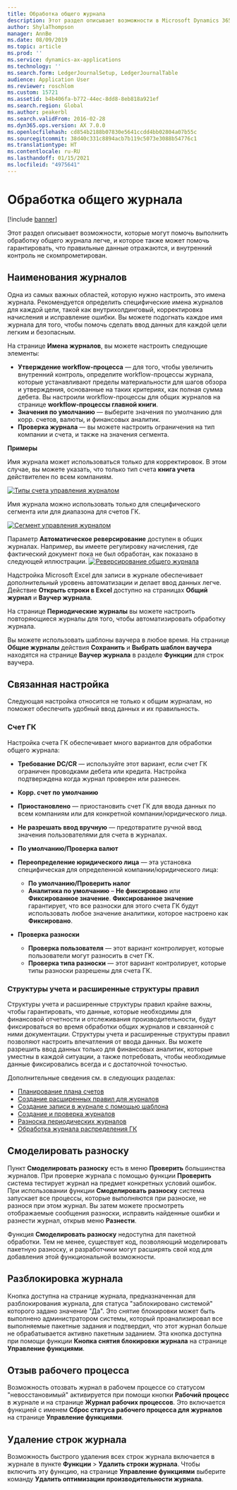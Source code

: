 ```yaml
---
title: Обработка общего журнала
description: Этот раздел описывает возможности в Microsoft Dynamics 365 Finance, которые могут помочь выполнить обработку общего журнала легче, и которое также может помочь гарантировать, что правильные данные отражаются, и внутренний контроль не скомпрометирован.
author: ShylaThompson
manager: AnnBe
ms.date: 08/09/2019
ms.topic: article
ms.prod: ''
ms.service: dynamics-ax-applications
ms.technology: ''
ms.search.form: LedgerJournalSetup, LedgerJournalTable
audience: Application User
ms.reviewer: roschlom
ms.custom: 15721
ms.assetid: b4b406fa-b772-44ec-8dd8-8eb818a921ef
ms.search.region: Global
ms.author: peakerbl
ms.search.validFrom: 2016-02-28
ms.dyn365.ops.version: AX 7.0.0
ms.openlocfilehash: cd854b2188b07830e5641ccdd4bb02804a07b55c
ms.sourcegitcommit: 38d40c331c8894acb7b119c5073e3088b54776c1
ms.translationtype: HT
ms.contentlocale: ru-RU
ms.lasthandoff: 01/15/2021
ms.locfileid: "4975641"
---
```

# <a name="general-journal-processing"></a>Обработка общего журнала

[!include [banner](../includes/banner.md)]

Этот раздел описывает возможности, которые могут помочь выполнить обработку общего журнала легче, и которое также может помочь гарантировать, что правильные данные отражаются, и внутренний контроль не скомпрометирован.  

## <a name="journal-names"></a>Наименования журналов

Одна из самых важных областей, которую нужно настроить, это имена журнала. Рекомендуется определить специфические имена журналов для каждой цели, такой как внутрихолдинговый, корректировка начисления и исправление ошибки. Вы можете подогнать каждое имя журнала для того, чтобы помочь сделать ввод данных для каждой цели легким и безопасным. 

На странице **Имена журналов**, вы можете настроить следующие элементы:

-   **Утверждение workflow-процесса** — для того, чтобы увеличить внутренний контроль, определите workflow-процессы журнала, которые устанавливают пределы материальности для шагов обзора и утверждения, основанные на таких критериях, как полная сумма дебета. Вы настроили workflow-процессы для общих журналов на странице **workflow-процессы главной книги**.
-   **Значения по умолчанию** — выберите значения по умолчанию для корр. счетов, валюты, и финансовых аналитик.
-   **Проверка журнала** — вы можете настроить ограничения на тип компании и счета, и также на значения сегмента. 

**Примеры**

Имя журнала может использоваться только для корректировок. В этом случае, вы можете указать, что только тип счета **книга учета** действителен по всем компаниям. 

[![Типы счета управления журналом](./media/journal-control-account-types1.png)](./media/journal-control-account-types1.png)

Имя журнала можно использовать только для специфического сегмента или для диапазона для счетов ГК. 

[![Сегмент управления журналом](./media/journal-control-segment1.png)](./media/journal-control-segment1.png)

Параметр **Автоматическое реверсирование** доступен в общих журналах. Например, вы имеете регулировку начисления, где фактический документ пока не был обработан, как показано в следующей иллюстрации.
[![Реверсирование общего журнала](./media/general-journal-reversing1.png)](./media/general-journal-reversing1.png) 

Надстройка Microsoft Excel для записи в журнале обеспечивает дополнительный уровень автоматизации и делает ввод данных легче. Действие **Открыть строки в Excel** доступно на страницах **Общий журнал** и **Ваучер журнала**. 

На странице **Периодические журналы** вы можете настроить повторяющиеся журналы для того, чтобы автоматизировать обработку журнала. 

Вы можете использовать шаблоны ваучера в любое время. На странице **Общие журналы** действия **Сохранить** и **Выбрать шаблон ваучера** находятся на странице **Ваучер журнала** в разделе **Функции** для строк ваучера.

## <a name="related-setup"></a>Связанная настройка
Следующая настройка относится не только к общим журналам, но поможет обеспечить удобный ввод данных и их правильность.

### <a name="main-account"></a>Счет ГК

Настройка счета ГК обеспечивает много вариантов для обработки общего журнала:

-   **Требование DC/CR** — используйте этот вариант, если счет ГК ограничен проводками дебета или кредита. Настройка подтверждена когда журнал проверен или разнесен.

-   **Корр. счет по умолчанию**
-   **Приостановлено** — приостановить счет ГК для ввода данных по всем компаниям или для конкретной компании/юридического лица.
-   **Не разрешать ввод вручную** — предотвратите ручной ввод значения пользователями для счета в журналах.
-   **По умолчанию/Проверка валют**
-   **Переопределение юридического лица** — эта установка специфическая для определенной компании/юридического лица:
    -   **По умолчанию/Проверить налог**
    -   **Аналитика по умолчанию** – **Не фиксировано** или **Фиксированное значение**. **Фиксированное значение** гарантирует, что все разноски для этого счета ГК будут использовать любое значение аналитики, которое настроено как **Фиксировано**.
-   **Проверка разноски**
    -   **Проверка пользователя** — этот вариант контролирует, которые пользователи могут разносить в счет ГК.
    -   **Проверка типа разноски** — этот вариант контролирует, которые типы разноски разрешены для счета ГК.

### <a name="accounting-structures-and-advanced-rules-structures"></a>Структуры учета и расширенные структуры правил

Структуры учета и расширенные структуры правил крайне важны, чтобы гарантировать, что данные, которые необходимы для финансовой отчетности и отслеживания производительности, будут фиксироваться во время обработки общих журналов и связанной с ними документации. Структуры учета и расширенные структуры правил позволяют настроить впечатления от ввода данных. Вы можете разрешить ввод данных только для финансовых аналитик, которые уместны в каждой ситуации, а также потребовать, чтобы необходимые данные фиксировались всегда и с достаточной точностью.

Дополнительные сведения см. в следующих разделах:
- [Планирование плана счетов](plan-chart-of-accounts.md) 
- [Создание расширенных правил для журналов](tasks/create-advanced-rules-journals.md)
- [Создание записи в журнале с помощью шаблона](tasks/create-journal-entry-template.md)
- [Создание и проверка журналов](tasks/create-validate-journals.md)
- [Разноска периодических журналов](tasks/post-periodic-journals.md)
- [Обработка журнала распределения ГК](tasks/process-ledger-allocation-journal.md)

## <a name="simulate-posting"></a>Смоделировать разноску
Пункт **Смоделировать разноску** есть в меню **Проверить** большинства журналов. При проверке журнала с помощью функции **Проверить** система тестирует журнал на предмет конкретных условий ошибок. При использовании функции **Смоделировать разноску** система запускает все процессы, которые выполняются при разноске, не разнося при этом журнал. Вы затем можете просмотреть отображаемые сообщения разноски, исправить найденные ошибки и разнести журнал, открыв меню **Разнести**. 

Функция **Смоделировать разноску** недоступна для пакетной обработки. Тем не менее, существует код, позволяющий моделировать пакетную разноску, и разработчики могут расширять свой код для добавления этой функциональной возможности.  

## <a name="journal-unlock"></a>Разблокировка журнала
Кнопка доступна на странице журнала, предназначенная для разблокирования журнала, для статуса "заблокировано системой" которого задано значение "Да". Это снятие блокировки может быть выполнено администратором системы, который проанализировал все выполняемые пакетные задания и подтвердил, что этот журнал больше не обрабатывается активно пакетным заданием. Эта кнопка доступна при помощи функции **Кнопка снятия блокировки журнала** на странице **Управление функциями**. 

## <a name="workflow-recall"></a>Отзыв рабочего процесса 
Возможность отозвать журнал в рабочем процессе со статусом "невосстановимый" активируется при помощи кнопки **Рабочий процесс** в журнале и на странице **Журнал рабочих процессов**. Это включается функцией с именем **Сброс статуса рабочего процесса для журналов** на странице **Управление функциями**.

## <a name="delete-journal-lines"></a>Удаление строк журнала
Возможность быстрого удаления всех строк журнала включается в журнале в пункте **Функции** > **Удалить строки журнала**. Чтобы включить эту функцию, на странице **Управление функциями** выберите команду **Удалить оптимизации производительности журнала**.
